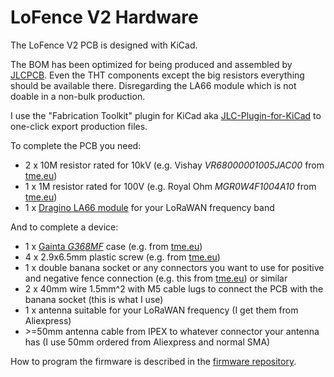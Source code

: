 # LoFence V2 Hardware

The LoFence V2 PCB is designed with KiCad.

The BOM has been optimized for being produced and assembled by [JLCPCB](https://jlcpcb.com/). Even the THT components except the big resistors everything should be available there. Disregarding the LA66 module which is not doable in a non-bulk production.

I use the "Fabrication Toolkit" plugin for KiCad aka [JLC-Plugin-for-KiCad](https://github.com/bennymeg/JLC-Plugin-for-KiCad) to one-click export production files.

To complete the PCB you need:

- 2 x 10M resistor rated for 10kV (e.g. Vishay *VR68000001005JAC00* from [tme.eu](https://www.tme.eu/details/vr68000001005jac00/tht-resistors/vishay/))
- 1 x 1M resistor rated for 100V (e.g. Royal Ohm *MGR0W4F1004A10* from [tme.eu](https://www.tme.eu/details/mgr0.25w-1m/tht-resistors/royal-ohm/mgr0w4f1004a10/))
- 1 x [Dragino LA66 module](https://www.dragino.com/products/lora/item/230-la66-lorawan-module.html) for your LoRaWAN frequency band

And to complete a device:

- 1 x [Gainta *G368MF*](https://www.gainta.com/en/g368mf.html) case (e.g. from [tme.eu](https://www.tme.eu/details/g368mf/multipurpose-enclosures/gainta/))
- 4 x 2.9x6.5mm plastic screw (e.g. from [tme.eu](https://www.tme.eu/details/b2.9x6.5_bn14065/screws/bossard/2097273/))
- 1 x double banana socket or any connectors you want to use for positive and negative fence connection (e.g. this from [tme.eu](https://www.tme.eu/details/bc-119/4mm-banana-sockets/sci/)) or similar
- 2 x 40mm wire 1.5mm^2 with M5 cable lugs to connect the PCB with the banana socket (this is what I use)
- 1 x antenna suitable for your LoRaWAN frequency (I get them from Aliexpress)
- \>=50mm antenna cable from IPEX to whatever connector your antenna has (I use 50mm ordered from Aliexpress and normal SMA)

How to program the firmware is described in the [firmware repository](https://github.com/Alex9779/LoFence_Firmware).
